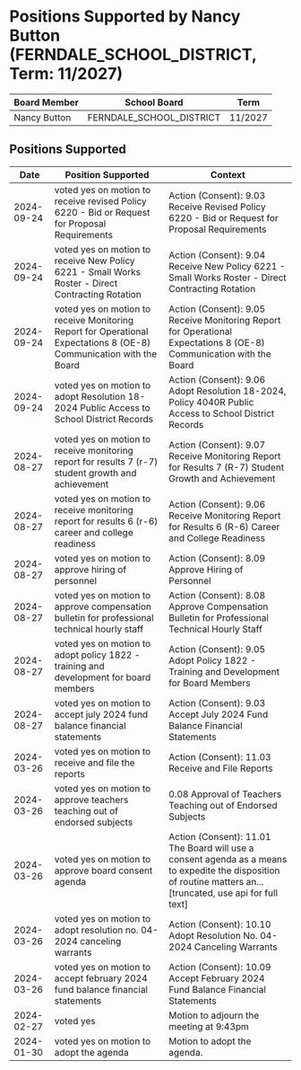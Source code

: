 # Positions Supported by Nancy Button (FERNDALE_SCHOOL_DISTRICT, Term: 11/2027)

| Board Member | School Board | Term |
|--------------|--------------|------|
| Nancy Button | FERNDALE_SCHOOL_DISTRICT | 11/2027 |

## Positions Supported

| Date       | Position Supported           | Context            |
|------------|------------------------------|--------------------|
| 2024-09-24 | voted yes on motion to receive revised Policy 6220 - Bid or Request for Proposal Requirements | Action (Consent): 9.03 Receive Revised Policy 6220 - Bid or Request for Proposal Requirements |
| 2024-09-24 | voted yes on motion to receive New Policy 6221 - Small Works Roster - Direct Contracting Rotation | Action (Consent): 9.04 Receive New Policy 6221 - Small Works Roster - Direct Contracting Rotation |
| 2024-09-24 | voted yes on motion to receive Monitoring Report for Operational Expectations 8 (OE-8) Communication with the Board | Action (Consent): 9.05 Receive Monitoring Report for Operational Expectations 8 (OE-8) Communication with the Board |
| 2024-09-24 | voted yes on motion to adopt Resolution 18-2024 Public Access to School District Records | Action (Consent): 9.06 Adopt Resolution 18-2024, Policy 4040R Public Access to School District Records |
| 2024-08-27 | voted yes on motion to receive monitoring report for results 7 (r-7) student growth and achievement | Action (Consent): 9.07 Receive Monitoring Report for Results 7 (R-7) Student Growth and Achievement |
| 2024-08-27 | voted yes on motion to receive monitoring report for results 6 (r-6) career and college readiness | Action (Consent): 9.06 Receive Monitoring Report for Results 6 (R-6) Career and College Readiness |
| 2024-08-27 | voted yes on motion to approve hiring of personnel | Action (Consent): 8.09 Approve Hiring of Personnel |
| 2024-08-27 | voted yes on motion to approve compensation bulletin for professional technical hourly staff | Action (Consent): 8.08 Approve Compensation Bulletin for Professional Technical Hourly Staff |
| 2024-08-27 | voted yes on motion to adopt policy 1822 - training and development for board members | Action (Consent): 9.05 Adopt Policy 1822 - Training and Development for Board Members |
| 2024-08-27 | voted yes on motion to accept july 2024 fund balance financial statements | Action (Consent): 9.03 Accept July 2024 Fund Balance Financial Statements |
| 2024-03-26 | voted yes on motion to receive and file the reports | Action (Consent): 11.03 Receive and File Reports |
| 2024-03-26 | voted yes on motion to approve teachers teaching out of endorsed subjects | 0.08 Approval of Teachers Teaching out of Endorsed Subjects |
| 2024-03-26 | voted yes on motion to approve board consent agenda | Action (Consent): 11.01 The Board will use a consent agenda as a means to expedite the disposition of routine matters an...[truncated, use api for full text] |
| 2024-03-26 | voted yes on motion to adopt resolution no. 04-2024 canceling warrants | Action (Consent): 10.10 Adopt Resolution No. 04-2024 Canceling Warrants |
| 2024-03-26 | voted yes on motion to accept february 2024 fund balance financial statements | Action (Consent): 10.09 Accept February 2024 Fund Balance Financial Statements |
| 2024-02-27 | voted yes | Motion to adjourn the meeting at 9:43pm |
| 2024-01-30 | voted yes on motion to adopt the agenda | Motion to adopt the agenda. |

